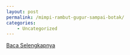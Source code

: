 ```yaml
---
layout: post
permalink: /mimpi-rambut-gugur-sampai-botak/
categories:
    - Uncategorized
---
```


[Baca Selengkapnya](/10)